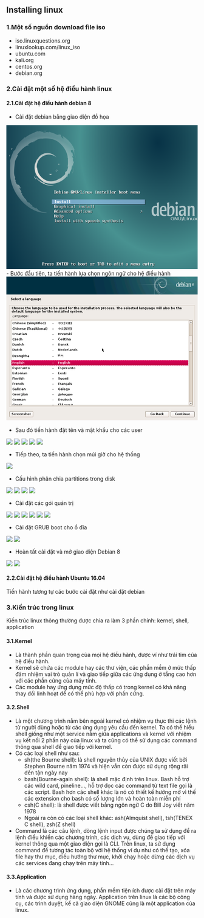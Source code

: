 ## Installing linux
### 1.Một số nguồn download file iso
- iso.linuxquestions.org
- linuxlookup.com/linux_iso
- ubuntu.com
- kali.org
- centos.org
- debian.org

### 2.Cài đặt một số hệ điều hành linux
#### 2.1.Cài đặt hệ điều hành debian 8
- Cài đặt debian bằng giao diện đồ họa
<img src='./images/2020-02-20_8-34-14.png'>
- Bước đầu tiên, ta tiến hành lựa chọn ngôn ngữ cho hệ điều hành
<img src='./images/2020-02-20_8-35-10.png'>

- Sau đó tiến hành đặt tên và mật khẩu cho các user
<img src='https://imgur.com/Oz08i43'>
<img src='https://imgur.com/wDvKPqR'>
<img src='https://imgur.com/wTbnZ98'>
<img src='https://imgur.com/uXvHMDL'>
<img src='https://imgur.com/XqNqZVu'>

- Tiếp theo, ta tiến hành chọn múi giờ cho hệ thống
<img src='https://imgur.com/JgbuEae'>
 
- Cấu hình phân chia partitions trong disk
<img src='https://imgur.com/58nskKV'>
<img src='https://imgur.com/kCB9UQD'>
<img src='https://imgur.com/EEwauTw'>
<img src='https://imgur.com/0Z9k4Tt'>

- Cài đặt các gói quản trị
<img src='https://imgur.com/lYdafly'>
<img src='https://imgur.com/BcLLc7m'>
<img src='https://imgur.com/VPZaEi5'>
<img src='https://imgur.com/en2zJCJ'>
<img src='https://imgur.com/7TCltom'>
<img src='https://imgur.com/FS20OFr'>

- Cài đặt GRUB boot cho ổ đĩa
<img src='https://imgur.com/5Q1keZ6'>
<img src='https://imgur.com/v6GV9bi'>

- Hoàn tất cài đặt và mở giao diện Debian 8
<img src='https://imgur.com/bUEHnhR'>
<img src='https://imgur.com/zCB8pZ5'>

#### 2.2.Cài đặt hệ điều hành Ubuntu 16.04
Tiến hành tương tự các bước cài đặt như cài đặt debian

### 3.Kiến trúc trong linux
Kiến trúc linux thông thường được chia ra làm 3 phần chính: kernel, shell, application

#### 3.1.Kernel
- Là thành phần quan trọng của mọi hệ điều hành, được ví như trái tim của hệ điều hành.
- Kernel sẽ chứa các module hay các thư viện, các phần mềm ở mức thấp đảm nhiệm vai trò quản lí và giao tiếp giữa các ứng dụng ở tầng cao hơn với các phần cứng của máy tính.
- Các module hay ứng dụng mức độ thấp có trong kernel có khả năng thay đổi linh hoạt để có thể phù hợp với phần cứng.

#### 3.2.Shell
- Là một chương trình nằm bên ngoài kernel có nhiệm vụ thực thi các lệnh từ người dùng hoặc từ các ứng dụng yêu cầu đến kernel. Ta có thể hiểu shell giống như một service nằm giữa applications và kernel với nhiệm vụ kết nối 2 phần này của linux và ta cũng có thể sử dụng các command thông qua shell để giao tiếp với kernel.
- Có các loại shell như sau:
	<ul>
		<li>sh(the Bourne shell): là shell nguyên thủy của UNIX được viết bởi Stephen Bourne năm 1974 và hiện vẫn còn được sử dụng rộng rãi đến tận ngày nay</li>
		<li>bash(Bourne-again shell): là shell mặc định trên linux. Bash hỗ trợ các wild card, pineline..., hỗ trợ đọc các command từ text file gọi là các script. Bash hơn các shell khác là nó có thiết kế hướng mở vì thế các extension cho bash có số lượng lớn và hoàn toàn miễn phí</li>
		<li>csh(C shell): là shell được viết bằng ngôn ngữ C do Bill Joy viết năm 1978</li>
		<li>Ngoài ra còn có các loại shell khác: ash(Almquist shell), tsh(TENEX C shell), zsh(Z shell)</li>
	</ul>
- Command là các câu lệnh, dòng lệnh input được chúng ta sử dụng để ra lệnh điều khiển các chương trình, các dịch vụ, dùng để giao tiếp với kernel thông qua một giao diện gọi là CLI. Trên linux, ta sử dụng command để tương tác toàn bộ với hệ thống ví dụ như có thể tạo, xóa file hay thư mục, điều hướng thư mục, khởi chạy hoặc dừng các dịch vụ các services đang chạy trên máy tính...

#### 3.3.Application
- Là các chương trình ứng dụng, phần mềm tiện ích được cài đặt trên máy tính và được sử dụng hàng ngày. Application trên linux là các bộ công cụ, các trình duyệt, kể cả giao diện GNOME cũng là một application của linux.

